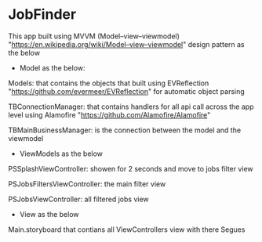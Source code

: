 # JobFinder

This app built using MVVM (Model–view–viewmodel) "https://en.wikipedia.org/wiki/Model–view–viewmodel" design pattern as the below

* Model as the below:

Models: that contains the objects that built using EVReflection "https://github.com/evermeer/EVReflection" for automatic object parsing

TBConnectionManager: that contains handlers for all api call across the app level using Alamofire "https://github.com/Alamofire/Alamofire"

TBMainBusinessManager: is the connection between the model and the viewmodel

* ViewModels as the below

PSSplashViewController: showen for 2 seconds and move to jobs filter view

PSJobsFiltersViewController: the main filter view

PSJobsViewController: all filtered jobs view

* View as the below

Main.storyboard that contians all ViewControllers view with there Segues
